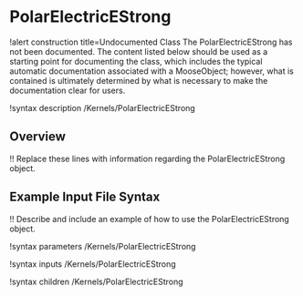 # PolarElectricEStrong

!alert construction title=Undocumented Class
The PolarElectricEStrong has not been documented. The content listed below should be used as a starting point for
documenting the class, which includes the typical automatic documentation associated with a
MooseObject; however, what is contained is ultimately determined by what is necessary to make the
documentation clear for users.

!syntax description /Kernels/PolarElectricEStrong

## Overview

!! Replace these lines with information regarding the PolarElectricEStrong object.

## Example Input File Syntax

!! Describe and include an example of how to use the PolarElectricEStrong object.

!syntax parameters /Kernels/PolarElectricEStrong

!syntax inputs /Kernels/PolarElectricEStrong

!syntax children /Kernels/PolarElectricEStrong
